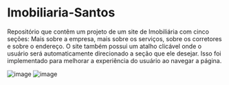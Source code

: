 # Imobiliaria-Santos
Repositório que contêm um projeto de um site de Imobiliária com cinco seções: Mais sobre a empresa, mais sobre os serviços, sobre os corretores e sobre o endereço. O site também possui um atalho clicável onde o usuário será automaticamente direcionado a seção que ele desejar. Isso foi implementado para melhorar a experiência do usuário ao navegar a página.

![image](https://github.com/phsoaresb/Imobiliaria-Santos/assets/134897384/cbd47763-828d-43db-ae3f-f4fe02fdd4a8)
![image](https://github.com/phsoaresb/Imobiliaria-Santos/assets/134897384/71c8c6b9-3b50-4538-b266-bc102bd12123)

